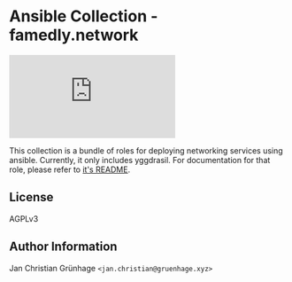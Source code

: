 # Ansible Collection - famedly.network

![Matrix](https://img.shields.io/matrix/ansible-yggdrasil:matrix.org)

This collection is a bundle of roles for deploying networking services using ansible.
Currently, it only includes yggdrasil. For documentation for that role, please refer
to [it's README](./roles/yggdrasil/README.md).

License
-------

AGPLv3

Author Information
------------------

Jan Christian Grünhage `<jan.christian@gruenhage.xyz>`
